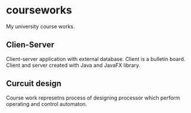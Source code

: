 # courseworks

My university course works.

## Clien-Server
Client-server application with external database. 
Client is a bulletin board. Client and server created with Java and JavaFX library.

## Curcuit design

Course work represetns process of designing processor which perform operating and control automaton.
